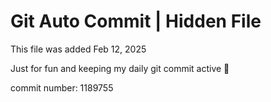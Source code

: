 # Git Auto Commit | Hidden File

This file was added Feb 12, 2025

Just for fun and keeping my daily git commit active 🤪

commit number: 1189755
